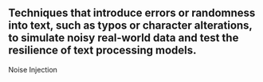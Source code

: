Techniques that introduce errors or randomness into text, such as typos or character alterations, to simulate noisy real-world data and test the resilience of text processing models.
---
Noise Injection
